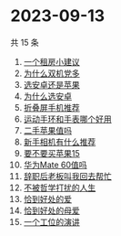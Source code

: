 # 2023-09-13

共 15 条

<!-- BEGIN -->
<!-- 最后更新时间 Wed Sep 13 2023 22:06:28 GMT+0800 (China Standard Time) -->

1. [一个租房小建议](https://www.zhihu.com/search?q=%E4%B8%80%E4%B8%AA%E7%A7%9F%E6%88%BF%E5%B0%8F%E5%BB%BA%E8%AE%AE)
1. [为什么双机党多](https://www.zhihu.com/search?q=%E4%B8%BA%E4%BB%80%E4%B9%88%E5%8F%8C%E6%9C%BA%E5%85%9A%E5%A4%9A)
1. [选安卓还是苹果](https://www.zhihu.com/search?q=%E9%80%89%E5%AE%89%E5%8D%93%E8%BF%98%E6%98%AF%E8%8B%B9%E6%9E%9C)
1. [为什么选安卓](https://www.zhihu.com/search?q=%E4%B8%BA%E4%BB%80%E4%B9%88%E9%80%89%E5%AE%89%E5%8D%93)
1. [折叠屏手机推荐](https://www.zhihu.com/search?q=%E6%8A%98%E5%8F%A0%E5%B1%8F%E6%89%8B%E6%9C%BA%E6%8E%A8%E8%8D%90)
1. [运动手环和手表哪个好用](https://www.zhihu.com/search?q=%E8%BF%90%E5%8A%A8%E6%89%8B%E7%8E%AF%E5%92%8C%E6%89%8B%E8%A1%A8%E5%93%AA%E4%B8%AA%E5%A5%BD%E7%94%A8)
1. [二手苹果值吗](https://www.zhihu.com/search?q=%E4%BA%8C%E6%89%8B%E8%8B%B9%E6%9E%9C%E5%80%BC%E5%90%97)
1. [新手相机有什么推荐](https://www.zhihu.com/search?q=%E6%96%B0%E6%89%8B%E7%9B%B8%E6%9C%BA%E6%9C%89%E4%BB%80%E4%B9%88%E6%8E%A8%E8%8D%90)
1. [要不要买苹果15](https://www.zhihu.com/search?q=%E8%A6%81%E4%B8%8D%E8%A6%81%E4%B9%B0%E8%8B%B9%E6%9E%9C15)
1. [华为Mate 60值吗](https://www.zhihu.com/search?q=%E5%8D%8E%E4%B8%BAMate%2060%E5%80%BC%E5%90%97)
1. [辞职后老板叫我回去帮忙](https://www.zhihu.com/search?q=%E8%BE%9E%E8%81%8C%E5%90%8E%E8%80%81%E6%9D%BF%E5%8F%AB%E6%88%91%E5%9B%9E%E5%8E%BB%E5%B8%AE%E5%BF%99)
1. [不被哲学打扰的人生](https://www.zhihu.com/search?q=%E4%B8%8D%E8%A2%AB%E5%93%B2%E5%AD%A6%E6%89%93%E6%89%B0%E7%9A%84%E4%BA%BA%E7%94%9F)
1. [恰到好处的爱](https://www.zhihu.com/search?q=%E6%81%B0%E5%88%B0%E5%A5%BD%E5%A4%84%E7%9A%84%E7%88%B1)
1. [恰到好处的母爱](https://www.zhihu.com/search?q=%E6%81%B0%E5%88%B0%E5%A5%BD%E5%A4%84%E7%9A%84%E6%AF%8D%E7%88%B1)
1. [一个工位的演讲](https://www.zhihu.com/search?q=%E4%B8%80%E4%B8%AA%E5%B7%A5%E4%BD%8D%E7%9A%84%E6%BC%94%E8%AE%B2)

<!-- END -->
